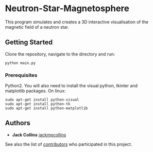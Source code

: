 # Neutron-Star-Magnetosphere

This program simulates and creates a 3D interactive visualisation of the magnetic field of a neutron star.

## Getting Started

Clone the repository, navigate to the directory and run:
```
python main.py
```

### Prerequisites

Python2. You will also need to install the visual python, tkinter and matplotlib packages.
On linux:
```
sudo apt-get install python-visual
sudo apt-get install python-tk
sudo apt-get install python-matplotlib
```

## Authors

* **Jack Collins** [jackmpcollins](https://github.com/jackmpcollins)

See also the list of [contributors](https://github.com/Neutron-Star-Magnetosphere/contributors) who participated in this project.